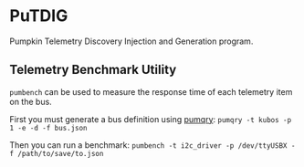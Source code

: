 # PuTDIG

Pumpkin Telemetry Discovery Injection and Generation program.

## Telemetry Benchmark Utility
`pumbench` can be used to measure the response time of each telemetry item on the bus.

First you must generate a bus definition using [pumqry](https://github.com/PumpkinSpace/PuTDIG-CLI): `pumqry -t kubos -p 1 -e -d -f bus.json`

Then you can run a benchmark: `pumbench -t i2c_driver -p /dev/ttyUSBX -f /path/to/save/to.json`
